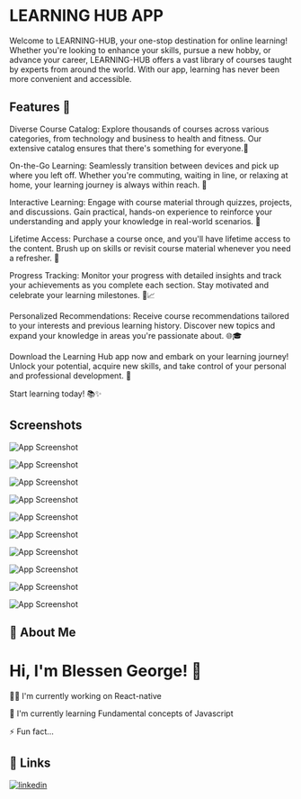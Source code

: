 
# LEARNING HUB APP

Welcome to LEARNING-HUB, your one-stop destination for online learning! Whether you're looking to enhance your skills, pursue a new hobby, or advance your career, LEARNING-HUB offers a vast library of courses taught by experts from around the world. With our app, learning has never been more convenient and accessible.




## Features 🚀

Diverse Course Catalog: Explore thousands of courses across various categories, from technology and business to health and fitness. Our extensive catalog ensures that there's something for everyone.🌟

On-the-Go Learning: Seamlessly transition between devices and pick up where you left off. Whether you're commuting, waiting in line, or relaxing at home, your learning journey is always within reach. 📱

Interactive Learning: Engage with course material through quizzes, projects, and discussions. Gain practical, hands-on experience to reinforce your understanding and apply your knowledge in real-world scenarios. 🚀

Lifetime Access: Purchase a course once, and you'll have lifetime access to the content. Brush up on skills or revisit course material whenever you need a refresher. 🔄

Progress Tracking: Monitor your progress with detailed insights and track your achievements as you complete each section. Stay motivated and celebrate your learning milestones. 🎉📈

Personalized Recommendations: Receive course recommendations tailored to your interests and previous learning history. Discover new topics and expand your knowledge in areas you're passionate about. 🌐🎓

Download the Learning Hub app now and embark on your learning journey! Unlock your potential, acquire new skills, and take control of your personal and professional development. 🚀

Start learning today! 📚✨



## Screenshots

![App Screenshot](./screenshots/phoneno.png)

![App Screenshot](./screenshots/otp.png)

![App Screenshot](./screenshots/register.png)

![App Screenshot](./screenshots/college.png)

![App Screenshot](./screenshots/homepage.png)

![App Screenshot](./screenshots/search.png)

![App Screenshot](./screenshots/exam.png)

![App Screenshot](./screenshots/notification.png)

![App Screenshot](./screenshots/profile.png)

![App Screenshot](./screenshots/progress.png)






## 🚀 About Me



# Hi, I'm Blessen George! 👋



👩‍💻 I'm currently working on React-native

🧠 I'm currently learning Fundamental concepts of Javascript

⚡️ Fun fact...


## 🔗 Links

[![linkedin](https://img.shields.io/badge/linkedin-0A66C2?style=for-the-badge&logo=linkedin&logoColor=white)](https://www.linkedin.com/in/blessen-george-9360a9220/)


